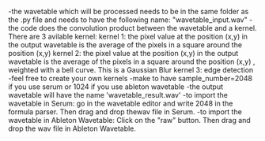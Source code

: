 -the wavetable which will be processed needs to be in the same folder as the .py file and needs to have the following name: "wavetable_input.wav"
-the code does the convolution product between the wavetable and a kernel. 
There are 3 avilable kernel:
kernel 1: the pixel value at the position (x,y) in the output wavetable is the average of the pixels in a square around the position (x,y) 
kernel 2: the pixel value at the position (x,y) in the output wavetable is the average of the pixels in a square around the position (x,y) , weighted with a bell curve. This is a Gaussian Blur
kernel 3: edge detection
-feel free to create your own kernels
-make to have  sample_number=2048 if you use serum or 1024 if you use ableton wavetable
-the output wavetable will have the name 'wavetable_result.wav'
-to import the wavetable in Serum: go in the wavetable editor and write 2048 in the formula parser. Then drag and drop thewav file in Serum.
-to import the wavetable in Ableton Wavetable: Click on the "raw" button. Then drag and drop the wav file in Ableton Wavetable.
